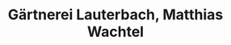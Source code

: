 ---
title: "Gärtnerei Lauterbach, Matthias Wachtel"
url: /ebersbach/gaertnerei-lauterbach-matthias-wachtel/
shop: Blumen
---